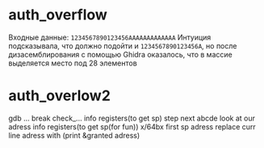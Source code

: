 # auth_overflow

Входные данные: `1234567890123456AAAAAAAAAAAAA`
Интуиция подсказывала, что должно подойти и `1234567890123456A`, но после дизасемблирования с помощью Ghidra оказалось, что в массие выделяется место под 28 элементов

# auth_overlow2

gdb ...
break check_...
info registers(to get sp)
step next
abcde
look at our adress
info registers(to get sp(for fun))
x/64bx first sp adress
replace curr line adress with (print &granted adress)